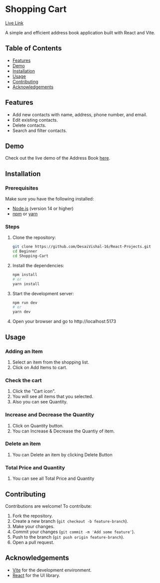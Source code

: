# Shopping Cart

[Live Link](https://shopping-cart-r16.netlify.app/)

A simple and efficient address book application built with React and Vite.

## Table of Contents

- [Features](#features)
- [Demo](#demo)
- [Installation](#installation)
- [Usage](#usage)
- [Contributing](#contributing)
- [Acknowledgements](#acknowledgements)

## Features

- Add new contacts with name, address, phone number, and email.
- Edit existing contacts.
- Delete contacts.
- Search and filter contacts.

## Demo

Check out the live demo of the Address Book [here](https://shopping-cart-r16.netlify.app).

## Installation

### Prerequisites

Make sure you have the following installed:

- [Node.js](https://nodejs.org/) (version 14 or higher)
- [npm](https://www.npmjs.com/) or [yarn](https://yarnpkg.com/)

### Steps

1. Clone the repository:
   ```bash
   git clone https://github.com/DesaiVishal-16/React-Projects.git
   cd Beginner
   cd Shopping-Cart
   ```
2. Install the dependencies:
   ```bash
   npm install
   # or
   yarn install
   ```
3. Start the development server:

   ```bash
   npm run dev
   # or
   yarn dev
   ```

4. Open your browser and go to http://localhost:5173

## Usage

### Adding an Item

1. Select an item from the shopping list.
2. Click on Add Items to cart.

### Check the cart

1. Click the "Cart icon".
2. You will see all items that you selected.
3. Also you can see Quantity.

### Increase and Decrease the Quantity

1. Click on Quantity button.
2. You can Increase & Decrease the Quantiy of item.

### Delete an item

1. You can Delete an item by clicking Delete Button

### Total Price and Quantity

1. You can see all Total Price and Quantity

## Contributing

Contributions are welcome! To contribute:

1. Fork the repository.
2. Create a new branch (`git checkout -b feature-branch`).
3. Make your changes.
4. Commit your changes (`git commit -m 'Add some feature'`).
5. Push to the branch (`git push origin feature-branch`).
6. Open a pull request.

## Acknowledgements

- [Vite](https://vitejs.dev/) for the development environment.
- [React](https://reactjs.org/) for the UI library.
